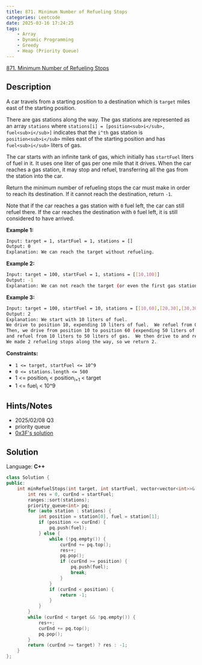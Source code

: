 ```yaml
---
title: 871. Minimum Number of Refueling Stops
categories: Leetcode
date: 2025-03-16 17:24:25
tags:
    - Array
    - Dynamic Programming
    - Greedy
    - Heap (Priority Queue)
---
```


[871. Minimum Number of Refueling Stops](https://leetcode.com/problems/minimum-number-of-refueling-stops/description/?envType=company&envId=snapchat&favoriteSlug=snapchat-more-than-six-months)

## Description

A car travels from a starting position to a destination which is `target` miles east of the starting position.

There are gas stations along the way. The gas stations are represented as an array `stations` where `stations[i] = [position<sub>i</sub>, fuel<sub>i</sub>]` indicates that the `i^th` gas station is `position<sub>i</sub>` miles east of the starting position and has `fuel<sub>i</sub>` liters of gas.

The car starts with an infinite tank of gas, which initially has `startFuel` liters of fuel in it. It uses one liter of gas per one mile that it drives. When the car reaches a gas station, it may stop and refuel, transferring all the gas from the station into the car.

Return the minimum number of refueling stops the car must make in order to reach its destination. If it cannot reach the destination, return `-1`.

Note that if the car reaches a gas station with `0` fuel left, the car can still refuel there. If the car reaches the destination with `0` fuel left, it is still considered to have arrived.

**Example 1:**

```bash
Input: target = 1, startFuel = 1, stations = []
Output: 0
Explanation: We can reach the target without refueling.
```

**Example 2:**

```bash
Input: target = 100, startFuel = 1, stations = [[10,100]]
Output: -1
Explanation: We can not reach the target (or even the first gas station).
```

**Example 3:**

```bash
Input: target = 100, startFuel = 10, stations = [[10,60],[20,30],[30,30],[60,40]]
Output: 2
Explanation: We start with 10 liters of fuel.
We drive to position 10, expending 10 liters of fuel.  We refuel from 0 liters to 60 liters of gas.
Then, we drive from position 10 to position 60 (expending 50 liters of fuel),
and refuel from 10 liters to 50 liters of gas.  We then drive to and reach the target.
We made 2 refueling stops along the way, so we return 2.
```

**Constraints:**

- `1 <= target, startFuel <= 10^9`
- `0 <= stations.length <= 500`
- 1 <= position<sub>i</sub> < position<sub>i+1</sub> < target
- 1 <= fuel<sub>i</sub> < 10^9

## Hints/Notes

- 2025/02/08 Q3
- priority queue
- [0x3F's solution](https://leetcode.cn/problems/minimum-number-of-refueling-stops/solutions/2921064/zui-da-dui-tan-xin-pythonjavacgojsrust-b-yldp/?envType=company&envId=snapchat&favoriteSlug=snapchat-more-than-six-months)

## Solution

Language: **C++**

```C++
class Solution {
public:
    int minRefuelStops(int target, int startFuel, vector<vector<int>>& stations) {
        int res = 0, curEnd = startFuel;
        ranges::sort(stations);
        priority_queue<int> pq;
        for (auto station : stations) {
            int position = station[0], fuel = station[1];
            if (position <= curEnd) {
                pq.push(fuel);
            } else {
                while (!pq.empty()) {
                    curEnd += pq.top();
                    res++;
                    pq.pop();
                    if (curEnd >= position) {
                        pq.push(fuel);
                        break;
                    }
                }
                if (curEnd < position) {
                    return -1;
                }
            }
        }
        while (curEnd < target && !pq.empty()) {
            res++;
            curEnd += pq.top();
            pq.pop();
        }
        return (curEnd >= target) ? res : -1;
    }
};
```

